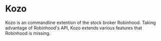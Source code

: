 # Kozo
Kozo is an commandline extention of the stock broker Robinhood. Taking advantage of Robinhood's API, Kozo extends various features that Robinhood is missing.
